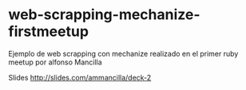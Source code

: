 # web-scrapping-mechanize-firstmeetup
Ejemplo de web scrapping con mechanize realizado en el primer ruby meetup por alfonso Mancilla

Slides  http://slides.com/ammancilla/deck-2
